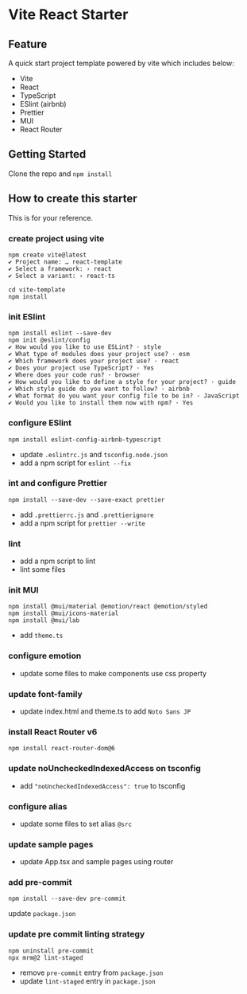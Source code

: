 # Vite React Starter

## Feature

A quick start project template powered by vite which includes below:

- Vite
- React
- TypeScript
- ESlint (airbnb)
- Prettier
- MUI
- React Router

## Getting Started

Clone the repo and `npm install`

## How to create this starter

This is for your reference.

### create project using vite

```shell
npm create vite@latest
✔ Project name: … react-template
✔ Select a framework: › react
✔ Select a variant: › react-ts
```

```shell
cd vite-template
npm install
```

### init ESlint

```shell
npm install eslint --save-dev
npm init @eslint/config
✔ How would you like to use ESLint? · style
✔ What type of modules does your project use? · esm
✔ Which framework does your project use? · react
✔ Does your project use TypeScript? · Yes
✔ Where does your code run? · browser
✔ How would you like to define a style for your project? · guide
✔ Which style guide do you want to follow? · airbnb
✔ What format do you want your config file to be in? · JavaScript
✔ Would you like to install them now with npm? · Yes
```

### configure ESlint

```shell
npm install eslint-config-airbnb-typescript
```

- update `.eslintrc.js` and `tsconfig.node.json`
- add a npm script for `eslint --fix`

### int and configure Prettier

```shell
npm install --save-dev --save-exact prettier
```

- add `.prettierrc.js` and `.prettierignore`
- add a npm script for `prettier --write`

### lint

- add a npm script to lint
- lint some files

### init MUI

```shell
npm install @mui/material @emotion/react @emotion/styled
npm install @mui/icons-material
npm install @mui/lab
```

- add `theme.ts`

### configure emotion

- update some files to make components use css property

### update font-family

- update index.html and theme.ts to add `Noto Sans JP`

### install React Router v6

```shell
npm install react-router-dom@6
```

### update noUncheckedIndexedAccess on tsconfig

- add `"noUncheckedIndexedAccess": true` to tsconfig

### configure alias

- update some files to set alias `@src`

### update sample pages

- update App.tsx and sample pages using router

### add pre-commit

```shell
npm install --save-dev pre-commit
```

update `package.json`

### update pre commit linting strategy

```shell
npm uninstall pre-commit
npx mrm@2 lint-staged
```

- remove `pre-commit` entry from `package.json`
- update `lint-staged` entry in `package.json`
